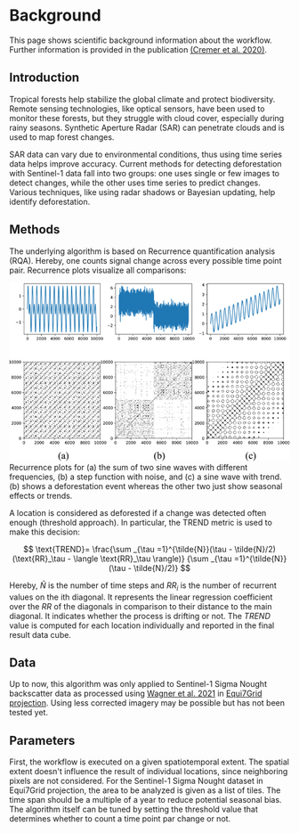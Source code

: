 # Background

This page shows scientific background information about the workflow.
Further information is provided in the publication [(Cremer et al. 2020)](https://doi.org/10.1109/JSTARS.2020.3019333).

## Introduction

Tropical forests help stabilize the global climate and protect biodiversity.
Remote sensing technologies, like optical sensors, have been used to monitor these forests, but they struggle with cloud cover, especially during rainy seasons.
Synthetic Aperture Radar (SAR) can penetrate clouds and is used to map forest changes.

SAR data can vary due to environmental conditions, thus using time series data helps improve accuracy.
Current methods for detecting deforestation with Sentinel-1 data fall into two groups: one uses single or few images to detect changes, while the other uses time series to predict changes.
Various techniques, like using radar shadows or Bayesian updating, help identify deforestation.

## Methods

The underlying algorithm is based on Recurrence quantification analysis (RQA).
Hereby, one counts signal change across every possible time point pair.
Recurrence plots visualize all comparisons:

![](assets/creme1-3019333-large.gif)
Recurrence plots for (a) the sum of two sine waves with different frequencies, (b) a step function with noise, and (c) a sine wave with trend. (b) shows a deforestation event whereas the other two just show seasonal effects or trends.

A location is considered as deforested if a change was detected often enough (threshold approach).
In particular, the TREND metric is used to make this decision:

$$
\text{TREND}= \frac{\sum _{\tau =1}^{\tilde{N}}(\tau - \tilde{N}/2)(\text{RR}_\tau - \langle \text{RR}_\tau \rangle)}
{\sum _{\tau =1}^{\tilde{N}}(\tau - \tilde{N}/2)}
$$

Hereby, $\tilde{N}$ is the number of time steps and $RR_i$ is the number of recurrent values on the ith diagonal.
It represents the linear regression coefficient over the $RR$ of the diagonals in comparison to their distance to the main diagonal.
It indicates whether the process is drifting or not. 
The $TREND$ value is computed for each location individually and reported in the final result data cube.


## Data

Up to now, this algorithm was only applied to Sentinel-1 Sigma Nought backscatter data as processed using [Wagner et al. 2021](https://www.mdpi.com/2072-4292/13/22/4622) in [Equi7Grid projection](https://github.com/TUW-GEO/Equi7Grid).
Using less corrected imagery may be possible but has not been tested yet.

## Parameters

First, the workflow is executed on a given spatiotemporal extent.
The spatial extent doesn't influence the result of individual locations, since neighboring pixels are not considered.
For the Sentinel-1 Sigma Nought dataset in Equi7Grid projection, the area to be analyzed is given as a list of tiles.
The time span should be a multiple of a year to reduce potential seasonal bias.
The algorithm itself can be tuned by setting the threshold value that determines whether to count a time point par change or not.
